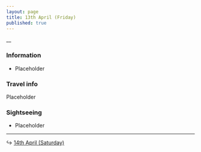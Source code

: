 ```yaml
---
layout: page
title: 13th April (Friday)
published: true
---
```

__

### Information

- Placeholder

### Travel info

Placeholder

### Sightseeing

- Placeholder

<hr>

↪ [14th April (Saturday)](/days/korea/14apr)
